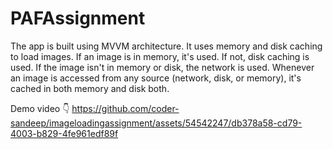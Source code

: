 # PAFAssignment
The app is built using MVVM architecture. 
It uses memory and disk caching to load images. If an image is in memory, it's used. If not, disk caching is used. 
If the image isn't in memory or disk, the network is used.
Whenever an image is accessed from any source (network, disk, or memory), it's cached in both memory and disk both.

Demo video 👇
https://github.com/coder-sandeep/imageloadingassignment/assets/54542247/db378a58-cd79-4003-b829-4fe961edf89f

